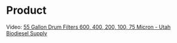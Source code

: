 # Product
Video: [55 Gallon Drum Filters 600, 400, 200, 100, 75 Micron - Utah Biodiesel Supply](https://youtu.be/0hfVIHpqWGc)

